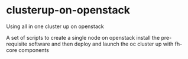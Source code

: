 # clusterup-on-openstack
Using all in one cluster up on openstack

A set of scripts to create a single node on openstack install the pre-requisite software
and then deploy and launch the oc cluster up with fh-core components 
